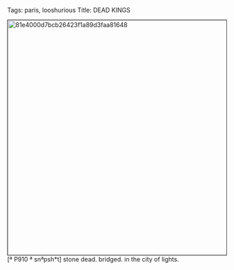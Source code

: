 Tags: paris, looshurious
Title: DEAD KINGS
  
<p><img src="https://objects.hbvu.su/blotpix/looshurious/IMG_636364978.jpeg" width=540 height=540 alt="81e4000d7bcb26423f1a89d3faa81648" border=1>
[ª P910 ª snªpsh*t] stone dead. bridged. in the city of lights.